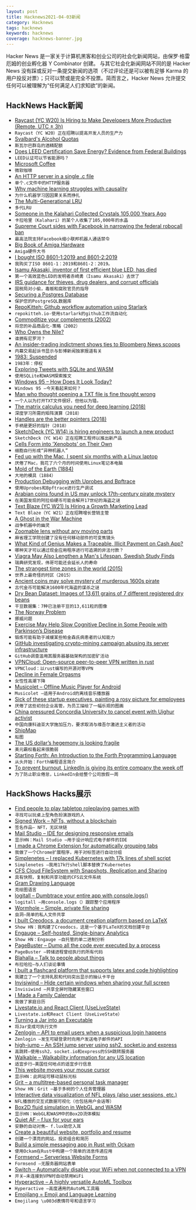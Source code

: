 ```yaml
---
layout: post
title: Hacknews2021-04-03新闻
category: Hacknews
tags: hacknews
keywords: hacknews
coverage: hacknews-banner.jpg
---
```


Hacker News 是一家关于计算机黑客和创业公司的社会化新闻网站，由保罗·格雷厄姆的创业孵化器 Y Combinator 创建。
与其它社会化新闻网站不同的是 Hacker News 没有踩或反对一条提交新闻的选项（不过评论还是可以被有足够 Karma 的用户投反对票）；只可以赞或是完全不投票。简而言之，Hacker News 允许提交任何可以被理解为“任何满足人们求知欲”的新闻。

## HackNews Hack新闻


- [Raycast (YC W20) Is Hiring to Make Developers More Productive (Remote, UTC ± 3h)](https://raycast.com/jobs)
- `Raycast（YC W20）正在招聘以提高开发人员的生产力`
- [Svalbard's Alcohol Quotas](https://www.sysselmannen.no/en/alcohol/)
- `斯瓦尔巴群岛的酒精配额`
- [Does LEED Certification Save Energy? Evidence from Federal Buildings](https://www.nber.org/papers/w28612)
- `LEED认证可以节省能源吗？`
- [Microsoft Coffee](https://www.microsoftcoffee.org/)
- `微软咖啡`
- [An HTTP server in a single .c file](https://unix4lyfe.org/darkhttpd/)
- `单个.c文件中的HTTP服务器`
- [Why machine learning struggles with causality](https://bdtechtalks.com/2021/03/15/machine-learning-causality/)
- `为什么机器学习因因果关系而挣扎`
- [The Multi-Generational LRU](https://lwn.net/SubscriberLink/851184/01351eb745a6405d/)
- `多代LRU`
- [Someone in the Kalahari Collected Crystals 105,000 Years Ago](https://www.sciencealert.com/someone-in-the-kalahari-collected-crystals-a-whopping-100-000-years-ago)
- `卡拉哈里（Kalahari）的某个人收集了105,000年的水晶`
- [Supreme Court sides with Facebook in narrowing the federal robocall ban](https://www.scotusblog.com/2021/04/supreme-court-sides-with-facebook-in-narrowing-the-federal-robocall-ban/)
- `最高法院支持Facebook缩小联邦机器人通话禁令`
- [Big Book of Amiga Hardware](https://bigbookofamigahardware.com/)
- `Amiga硬件大书`
- [I bought ISO 8601-1:2019 and 8601-2:2019](https://www.reddit.com/r/ISO8601/comments/mikuj1/i_bought_iso_860112019_and_860122019_ask_me/)
- `我购买了ISO 8601-1：2019和8601-2：2019。`
- [Isamu Akasaki, inventor of first efficient blue LED, has died](https://www.japantimes.co.jp/news/2021/04/02/national/isamu-akasaki-dies/)
- `第一个高效蓝色LED的发明者赤崎勇（Isamu Akasaki）去世了`
- [IRS guidance for thieves, drug dealers, and corrupt officials](https://taxfoundation.org/irs-guidance-thieves-drug-dealers-and-corrupt-officials/)
- `国税局对小偷，毒贩和腐败官员的指导`
- [Securing a Postgres Database](https://goteleport.com/blog/securing-postgres-postgresql/)
- `保护您的PostgreSQL数据库`
- [RepoKitteh: Github workflow automation using Starlark](https://repokitteh.io)
- `repokitteh.io-使用starlark的github工作流自动化`
- [Commoditize your complements (2002)](https://www.joelonsoftware.com/2002/06/12/strategy-letter-v/)
- `将您的补品商品化-策略（2002）`
- [Who Owns the Nile?](https://blog.datawrapper.de/who-owns-the-nile-map/)
- `谁拥有尼罗河？`
- [An insider-trading indictment shows ties to Bloomberg News scoops](https://www.cjr.org/business_of_news/an-insider-trading-indictment-shows-ties-to-bloomberg-news-scoops.php)
- `内幕交易起诉书显示与彭博新闻独家报道有关`
- [1983: Suspended](https://if50.substack.com/p/1983-suspended)
- `1983年：停权`
- [Exploring Tweets with SQLite and WASM](https://divu.in/experiments/wasm/twitter-sqlite)
- `使用SQLite和WASM探索推文`
- [Windows 95 – How Does It Look Today?](https://dmitryelj.medium.com/windows-95-how-does-it-look-today-feda837922d9)
- `Windows 95 –今天看起来如何？`
- [Man who thought opening a TXT file is fine thought wrong](https://www.paulosyibelo.com/2021/04/this-man-thought-opening-txt-file-is.html)
- `一个人以为打开TXT文件很好，但他以为错。 `
- [The matrix calculus you need for deep learning (2018)](https://arxiv.org/abs/1802.01528)
- `深度学习所需的矩阵演算（2018）`
- [Handles are the better pointers (2018)](https://floooh.github.io/2018/06/17/handles-vs-pointers.html)
- `手柄是更好的指针（2018）`
- [SketchDeck (YC W14) is hiring engineers to launch a new product](https://apply.workable.com/sketchdeck/j/CE6707EC56/)
- `SketchDeck（YC W14）正在招聘工程师以推出新产品`
- [Cells Form into ‘Xenobots’ on Their Own](https://www.quantamagazine.org/cells-form-into-xenobots-on-their-own-20210331/)
- `细胞自行形成“异种机器人”`
- [Fed up with the Mac, I spent six months with a Linux laptop](https://cfenollosa.com/blog/fed-up-with-the-mac-i-spent-six-months-with-a-linux-laptop-the-grass-is-not-greener-on-the-other-side.html)
- `厌倦了Mac，我花了六个月的时间使用Linux笔记本电脑`
- [Mold of the Earth (1884)](https://en.m.wikisource.org/wiki/Mold_of_the_Earth)
- `大地的模具（1884）`
- [Production Debugging with Uprobes and Bpftrace](https://tenzir.com/blog/production-debugging-bpftrace-uprobes/)
- `使用Uprobes和Bpftrace进行生产调试`
- [Arabian coins found in US may unlock 17th-century pirate mystery](https://www.theguardian.com/science/2021/apr/01/arabian-coins-found-in-us-may-unlock-17th-century-pirate-mystery)
- `在美国发现的阿拉伯硬币可能会解开17世纪的海盗之谜`
- [Text Blaze (YC W21) Is Hiring a Growth Marketing Lead](https://www.ycombinator.com/companies/text-blaze/jobs/gNeM6CZ-growth-marketing-lead)
- `Text Blaze（YC W21）正在招聘增长营销主管`
- [A Ghost in the War Machine](https://www.nybooks.com/articles/2021/04/08/alexander-wolff-ghost-war-machine/)
- `战争机器中的幽灵`
- [Zoomable lens without any moving parts](https://medium.com/extremetech-access/mit-creates-zoomable-lens-without-any-moving-parts-87286a791047)
- `麻省理工学院创建了没有任何移动部件的可变焦镜头`
- [What Kind of Genius Makes a Traceable, Illicit Payment on Cash App?](https://slate.com/technology/2021/04/matt-gaetz-cash-app-history.html?via=rss)
- `哪种天才可以通过现金应用程序进行可追溯的非法付款？`
- [Viagra May Also Lengthen a Man's Lifespan, Swedish Study Finds](https://www.jacc.org/doi/10.1016/j.jacc.2021.01.045)
- `瑞典研究发现，伟哥可能还会延长人的寿命`
- [The strangest time zones in the world (2015)](https://qz.com/357697/time-zone-deviants-part-i-the-strangest-time-zones-in-the-world/)
- `世界上最奇怪的时区（2015）`
- [Ancient coins may solve mystery of murderous 1600s pirate](https://apnews.com/article/us-news-mecca-rhode-island-north-america-india-f5a6151b74e0dcf96de585eab451f90c)
- `古代金币可能解决1600年代海盗的谋杀之谜`
- [Dry Bean Dataset: Images of 13,611 grains of 7 different registered dry beans](https://archive.ics.uci.edu/ml/datasets/Dry+Bean+Dataset)
- `干豆数据集：7种已注册干豆的13,611粒的图像`
- [The Norway Problem](https://hitchdev.com/strictyaml/why/implicit-typing-removed/)
- `挪威问题`
- [Exercise May Help Slow Cognitive Decline in Some People with Parkinson’s Disease](https://www.aan.com/PressRoom/Home/PressRelease/4877)
- `锻炼可能有助于减缓某些帕金森氏病患者的认知能力`
- [GitHub investigating crypto-mining campaign abusing its server infrastructure](https://therecord.media/github-investigating-crypto-mining-campaign-abusing-its-server-infrastructure/)
- `GitHub调查滥用其服务器基础架构的加密矿活动`
- [VPNCloud: Open-source peer-to-peer VPN written in rust](https://vpncloud.ddswd.de/)
- `VPNCloud：以rust编写的开源对等VPN`
- [Decline in Female Orgasms](https://www.ncbi.nlm.nih.gov/pmc/articles/PMC5087699/)
- `女性性高潮下降`
- [Musicolet – Offline Music Player for Android](https://krosbits.in/musicolet/)
- `Musicolet –适用于Android的离线音乐播放器`
- [Sick of these startup executives, painting a rosy picture for employees](item?id=26679364)
- `厌倦了这些初创企业高管，为员工描绘了一幅乐观的图画`
- [China pressured Concordia University to cancel event with Uighur activist](https://www.cbc.ca/news/canada/montreal/chinese-officials-concordia-university-cancel-event-with-uighur-activist-1.5074423)
- `中国向康科迪亚大学施加压力，要求取消与维吾尔激进主义者的活动`
- [ShipMap](https://www.shipmap.org/)
- `船图`
- [The US dollar’s hegemony is looking fragile](https://www.theguardian.com/business/2021/apr/02/the-us-dollars-hegemony-is-looking-fragile)
- `美元霸权看起来很脆弱`
- [Starting Forth: An Introduction to the Forth Programming Language](https://www.forth.com/starting-forth/)
- `从头开始：Forth编程语言简介`
- [To prevent burnout, LinkedIn is giving its entire company the week off](https://edition.cnn.com/2021/04/02/success/linkedin-paid-week-off/index.html)
- `为了防止职业倦怠，LinkedIn会给整个公司放假一周`


## HackShows Hacks展示

- [ Find people to play tabletop roleplaying games with](https://roleplayful.com/)
- `寻找可以玩桌上型角色扮演游戏的人`
- [ Signed Work – NFTs, without a blockchain](https://signed.work/)
- `签名作品– NFT，无区块链`
- [ Mail Studio – IDE for designing responsive emails](https://mailstudio.app/)
- `显示HN：Mail Studio –用于设计响应式电子邮件的IDE`
- [ I made a Chrome Extension for automatically grouping tabs](https://chrome.google.com/webstore/detail/acid-tabs/hgceopemmcmigbmhphbcgkeffommpjfc)
- `我做了一个Chrome扩展程序，用于对标签进行自动分组`
- [ Simplenetes – I replaced Kubernetes with 17k lines of shell script](https://github.com/simplenetes-io/simplenetes)
- `Simplenetes –我用17k行shell脚本替换了Kubernetes`
- [ CFS Cloud FileSystem with Snapshots, Replication and Sharing](https://cfs.stokeo.com/cfs/)
- `具有快照，复制和共享功能的CFS云文件系统`
- [ Gram Drawing Language](https://gramlanguage.com/)
- `克绘图语言`
- [ logitall – Dumbtrace your entire app with console.logs()](https://github.com/elonvolo/logitall)
- `logitall –用console.logs（）跟踪整个应用程序`
- [ Wormhole – Simple, private file sharing](https://wormhole.app/?ref=hn)
- `虫洞–简单的私人文件共享`
- [ I built Creodocs, a document creation platform based on LaTeX](https://www.creodocs.com)
- `Show HN：我构建了Creodocs，这是一个基于LaTeX的文档创建平台`
- [ Engauge – Self-hosted, Single-binary Analytics](https://github.com/EngaugeAI/engauge)
- `Show HN：Engauge –自托管的单二进制分析`
- [ PageBuster – Dump all the code ever executed by a process](https://github.com/revng/pagebuster)
- `PageBuster –转储进程曾经执行的所有代码`
- [ Blahalla – Talk to people about things](https://blahalla.com)
- `布拉哈拉–与人们谈论事情`
- [ I built a flashcard platform that supports latex and code highlighting](http://memordo.com/m/j)
- `我建立了一个支持乳胶和代码突出显示的抽认卡平台`
- [ Invisiwind – Hide certain windows when sharing your full screen](https://github.com/radiantly/Invisiwind)
- `Invisiwind –共享全屏时隐藏某些窗口`
- [ I Made a Family Calendar](https://drodil.medium.com/i-made-a-family-calendar-30b0e525b4bc)
- `我做了家庭日历`
- [ Livestate.io and React Client (UseLiveState)](http://livestate.io)
- `Livestate.io和React Client（UseLiveState）`
- [ Turning a Jar into an Executable](https://magicator.com/2021/02/26/how-does-it-work/)
- `将Jar变成可执行文件`
- [ Zenlogin – API to email users when a suspicious login happens](https://zenlogin.co/)
- `Zenlogin –发生可疑登录时向用户发送电子邮件的API`
- [ high-jump – An SSH jump server using ssh2, socket.io and express](https://github.com/distrentic/high-jump)
- `高跳转–使用ssh2，socket.io和express的SSH跳转服务器`
- [ Walkable – Walkability information for any US location](https://walkable.us/search)
- `适宜步行–美国任何地点的适宜步行信息`
- [ This website moves your mouse cursor](https://www.attejuvonen.fi/mouse/)
- `显示HN：此网站可移动鼠标光标`
- [ Grit – a multitree-based personal task manager](https://github.com/climech/grit)
- `Show HN：Grit –基于多树的个人任务管理器`
- [ Interactive data visualization of NFL plays (also user sessions, etc.)](https://observablehq.com/@mikpanko/nfl-plays-sunburst-chart)
- `NFL播放的交互式数据可视化（也包括用户会话等）`
- [ Box2D fluid simulation in WebGL and WASM](https://birchlabs.co.uk/box2d-wasm-liquidfun/)
- `显示HN：WebGL和WASM中的Box2D流体模拟`
- [ Quiet AF – f.lux for your ears](https://github.com/StuffJackMakes/Quiet-Audio-Fade)
- `安静的自动对焦– f.lux助您入耳`
- [ Create a beautiful website, portfolio and resume](https://www.resoume.com)
- `创建一个漂亮的网站，投资组合和简历`
- [ Build a simple messaging app in Rust with Ockam](https://github.com/ockam-network/ockam/blob/develop/documentation/guides/rust/README.md)
- `使用Ockam在Rust中构建一个简单的消息传递应用`
- [ Formsend – Serverless Website Forms](https://formsend.org/?ref=hn)
- `Formsend –无服务器网站表单`
- [ Switch – Automatically disable your WiFi when not connected to a VPN](https://github.com/agmm/switch/)
- `开关–未连接到VPN时自动禁用WiFi`
- [ Hyperactive – A highly versatile AutoML Toolbox](https://github.com/SimonBlanke/Hyperactive)
- `Hyperactive –高度通用的AutoML工具箱`
- [ Emojilang = Emoji and Language Learning](https://play.google.com/store/apps/details?id=com.emojilang&)
- `Emojilang \u003d表情符号和语言学习`

